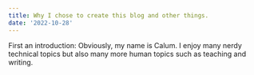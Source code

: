 ```yaml
---
title: Why I chose to create this blog and other things.
date: '2022-10-28'
---
```


First an introduction: Obviously, my name is Calum. I enjoy many nerdy technical topics but also many more human topics such as teaching and writing.
